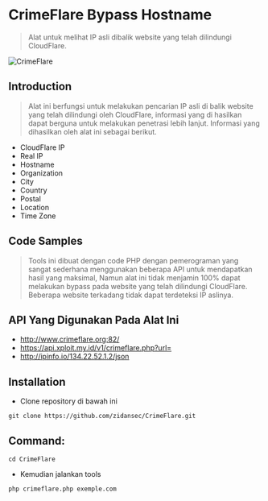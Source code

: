 # CrimeFlare Bypass Hostname

> Alat untuk melihat IP asli dibalik website yang telah dilindungi CloudFlare.

![CrimeFlare](https://api.xploit.my.id/v1/CrimeFlareV1.1.png)

## Introduction

> Alat ini berfungsi untuk melakukan pencarian IP asli di balik website yang telah dilindungi oleh CloudFlare, informasi yang di hasilkan dapat berguna untuk melakukan penetrasi lebih lanjut. Informasi yang dihasilkan oleh alat ini sebagai berikut.

- CloudFlare IP
- Real IP
- Hostname
- Organization
- City
- Country
- Postal
- Location
- Time Zone

## Code Samples

> Tools ini dibuat dengan code PHP dengan pemerograman yang sangat sederhana menggunakan beberapa API untuk mendapatkan hasil yang maksimal, Namun alat ini tidak menjamin 100% dapat melakukan bypass pada website yang telah dilindungi CloudFlare. Beberapa website terkadang tidak dapat terdeteksi IP aslinya.

## API Yang Digunakan Pada Alat Ini

- http://www.crimeflare.org:82/
- https://api.xploit.my.id/v1/crimeflare.php?url=
- http://ipinfo.io/134.22.52.1.2/json

## Installation

- Clone repository di bawah ini

```
git clone https://github.com/zidansec/CrimeFlare.git
```

## Command:

```
cd CrimeFlare
```

- Kemudian jalankan tools

```
php crimeflare.php exemple.com
```
